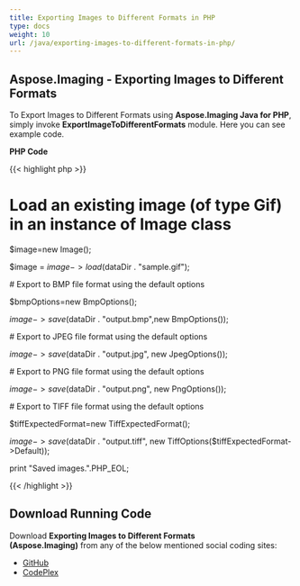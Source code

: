 ```yaml
---
title: Exporting Images to Different Formats in PHP
type: docs
weight: 10
url: /java/exporting-images-to-different-formats-in-php/
---
```


## **Aspose.Imaging - Exporting Images to Different Formats**
To Export Images to Different Formats using **Aspose.Imaging Java for PHP**, simply invoke **ExportImageToDifferentFormats** module. Here you can see example code.

**PHP Code**

{{< highlight php >}}

 # Load an existing image (of type Gif) in an instance of Image class

$image=new Image();

$image = $image->load($dataDir . "sample.gif");

\# Export to BMP file format using the default options

$bmpOptions=new BmpOptions();

$image->save($dataDir . "output.bmp",new BmpOptions());

\# Export to JPEG file format using the default options

$image->save($dataDir . "output.jpg", new JpegOptions());

\# Export to PNG file format using the default options

$image->save($dataDir . "output.png", new PngOptions());

\# Export to TIFF file format using the default options

$tiffExpectedFormat=new TiffExpectedFormat();

$image->save($dataDir . "output.tiff", new TiffOptions($tiffExpectedFormat->Default));

print "Saved images.".PHP_EOL;

{{< /highlight >}}
## **Download Running Code**
Download **Exporting Images to Different Formats (Aspose.Imaging)** from any of the below mentioned social coding sites:

- [GitHub](https://github.com/aspose-imaging/Aspose.Imaging-for-Java/blob/master/Plugins/Aspose_Imaging_Java_for_PHP/src/aspose/imaging/ExportImage/ExportImageToDifferentFormats.php)
- [CodePlex](https://archive.codeplex.com/?p=asposeimagingjavaphp#src/aspose/imaging/ExportImage/ExportImageToDifferentFormats.php)
